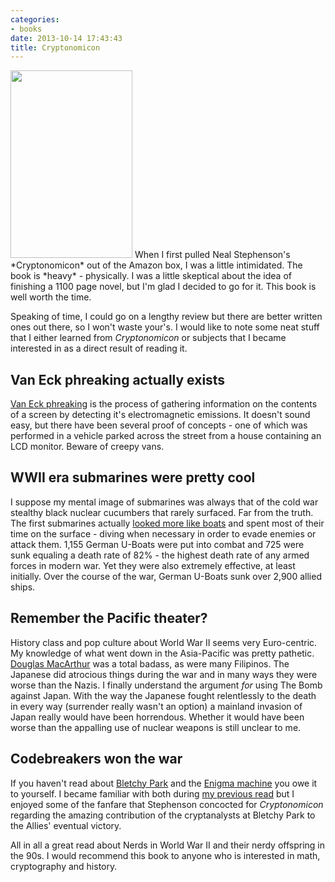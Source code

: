 ```yaml
---
categories:
- books
date: 2013-10-14 17:43:43
title: Cryptonomicon
---
```


<img class="alignleft" src="{{site.image_url}}/{{page.id | replace: '/','-' | remove_first: '-'}}/book.jpg" width="195" height="300" />
When I first pulled Neal Stephenson's *Cryptonomicon* out of the Amazon box,
I was a little intimidated. The book is *heavy* - physically. I was a little
skeptical about the idea of finishing a 1100 page novel, but I'm glad I
decided to go for it. This book is well worth the time.

Speaking of time, I could go on a lengthy review but there are better
written ones out there, so I won't waste your's. I would like to note some
neat stuff that I either learned from *Cryptonomicon* or subjects that I became
interested in as a direct result of reading it.

<!--more-->

Van Eck phreaking actually exists
---------------------------------
[Van Eck phreaking](https://en.wikipedia.org/wiki/Van_Eck_phreaking) is
the process of gathering information on the contents
of a screen by detecting it's electromagnetic emissions. It doesn't sound
easy, but there have been several proof of concepts - one of which was
performed in a vehicle parked across the street from a house containing an LCD
monitor. Beware of creepy vans.

WWII era submarines were pretty cool
------------------------------------
I suppose my mental image of submarines was always that of the cold war
stealthy black nuclear cucumbers that rarely surfaced. Far from the truth.
The first submarines actually [looked more like boats](https://upload.wikimedia.org/wikipedia/commons/c/c5/U995_2004_1.jpg)
and spent most of their time on the surface - diving when necessary in order
to evade enemies or attack them. 1,155 German U-Boats were put into combat
and 725 were sunk equaling a death rate of 82% - the highest death rate of any
armed forces in modern war. Yet they were also extremely effective, at
least initially. Over the course of the war, German U-Boats sunk over 2,900
allied ships.

Remember the Pacific theater?
-----------------------------
History class and pop culture about World War II seems very Euro-centric.
My knowledge of what went down in the Asia-Pacific was pretty pathetic.
[Douglas MacArthur](https://en.wikipedia.org/wiki/Douglas_MacArthur) was a total
badass, as were many Filipinos. The Japanese did atrocious things during the war and
in many ways they were worse than the Nazis. I finally understand the argument *for*
using The Bomb against Japan. With the way the Japanese fought relentlessly
to the death in every way (surrender really wasn't an option) a mainland
invasion of Japan really would have been horrendous. Whether it would have been worse
than the appalling use of nuclear weapons is still unclear to me.

Codebreakers won the war
------------------------
If you haven't read about [Bletchy Park](https://en.wikipedia.org/wiki/Bletchley_Park)
and the [Enigma machine](https://en.wikipedia.org/wiki/Enigma_%28machine%29)
you owe it to yourself. I became familiar with both during [my previous read](http://pedaldrivenprogramming.com/2013/08/the-code-book-companion/)
but I enjoyed some of the fanfare that Stephenson concocted for *Cryptonomicon*
regarding the amazing contribution of the cryptanalysts at Bletchy Park
to the Allies' eventual victory.

All in all a great read about Nerds in World War II and their nerdy offspring
in the 90s. I would recommend this book to anyone who is interested in math,
cryptography and history.